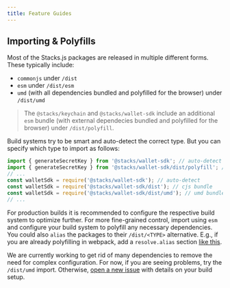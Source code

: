 ```yaml
---
title: Feature Guides
---
```


## Importing & Polyfills

Most of the Stacks.js packages are released in multiple different forms. These typically include:

- `commonjs` under `/dist`
- `esm` under `/dist/esm`
- `umd` (with all dependencies bundled and polyfilled for the browser) under `/dist/umd`

> The `@stacks/keychain` and `@stacks/wallet-sdk` include an additional `esm` bundle (with external dependecies bundled and polyfilled for the browser) under `/dist/polyfill`.

Build systems try to be smart and auto-detect the correct type. But you can specify which type to import as follows:

```js
import { generateSecretKey } from '@stacks/wallet-sdk'; // auto-detect
import { generateSecretKey } from '@stacks/wallet-sdk/dist/polyfill'; // esm bundle (polyfilled)
// ...
const walletSdk = require('@stacks/wallet-sdk'); // auto-detect
const walletSdk = require('@stacks/wallet-sdk/dist'); // cjs bundle
const walletSdk = require('@stacks/wallet-sdk/dist/umd'); // umd bundle
// ...
```

For production builds it is recommended to configure the respective build system to optimize further.
For more fine-grained control, import using `esm` and configure your build system to polyfill any necessary dependencies.
You could also `alias` the packages to their `/dist/<TYPE>` alternative.
E.g., if you are already polyfilling in webpack, add a `resolve.alias` section [like this](https://github.com/janniks/stacks-wallet-web/blob/fea34ecfa667518ea9eecdf3b8161aa8e3fad1e3/webpack/webpack.config.base.js#L72-L82).

We are currently working to get rid of many dependencies to remove the need for complex configuration.
For now, if you are seeing problems, try the `/dist/umd` import.
Otherwise, [open a new issue](https://github.com/hirosystems/stacks.js/issues/new/choose) with details on your build setup.
